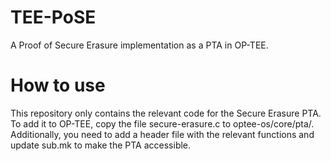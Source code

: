 # TEE-PoSE
A Proof of Secure Erasure implementation as a PTA in OP-TEE.

# How to use
This repository only contains the relevant code for the Secure Erasure PTA. To add it to OP-TEE, copy the file secure-erasure.c to optee-os/core/pta/. Additionally, you need to add a header file with the relevant functions and update sub.mk to make the PTA accessible. 
